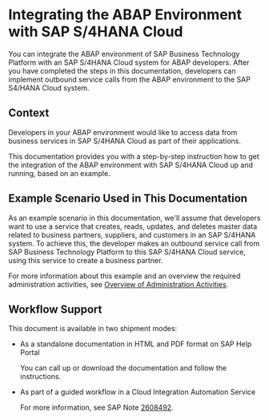 <!-- loiob750ee36051b4f7fb2cc3dfabeeebd81 -->

# Integrating the ABAP Environment with SAP S/4HANA Cloud

You can integrate the ABAP environment of SAP Business Technology Platform with an SAP S/4HANA Cloud system for ABAP developers. After you have completed the steps in this documentation, developers can implement outbound service calls from the ABAP environment to the SAP S4/HANA Cloud system.​



<a name="loiob750ee36051b4f7fb2cc3dfabeeebd81__section_q1n_5xt_s2b"/>

## Context

Developers in your ABAP environment would like to access data from business services in SAP S/4HANA Cloud as part of their applications.

This documentation provides you with a step-by-step instruction how to get the integration of the ABAP environment with SAP S/4HANA Cloud up and running, based on an example.



<a name="loiob750ee36051b4f7fb2cc3dfabeeebd81__section_arf_pn3_v2b"/>

## Example Scenario Used in This Documentation

As an example scenario in this documentation, we'll assume that developers want to use a service that creates, reads, updates, and deletes master data related to business partners, suppliers, and customers in an SAP S/4HANA system. To achieve this, the developer makes an outbound service call from SAP Business Technology Platform to this SAP S/4HANA Cloud service, using this service to create a business partner.

For more information about this example and an overview the required administration activities, see [Overview of Administration Activities](overview-of-administration-activities-83b39d2.md).



<a name="loiob750ee36051b4f7fb2cc3dfabeeebd81__section_rqm_xkl_p2b"/>

## Workflow Support

This document is available in two shipment modes:

-   As a standalone documentation in HTML and PDF format on SAP Help Portal

    You can call up or download the documentation and follow the instructions.

-   As part of a guided workflow in a Cloud Integration Automation Service

    For more information, see SAP Note [2608492](https://launchpad.support.sap.com/#/notes/2608492).



